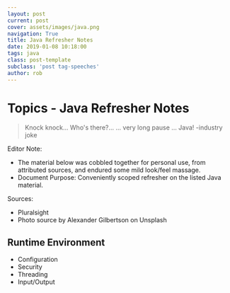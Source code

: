 ```yaml
---
layout: post
current: post
cover: assets/images/java.png
navigation: True
title: Java Refresher Notes
date: 2019-01-08 10:18:00
tags: java
class: post-template
subclass: 'post tag-speeches'
author: rob
---
```


# Topics - Java Refresher Notes

> Knock knock... Who's there?... ... very long pause ... Java! -industry joke

Editor Note:
- The material below was cobbled together for personal use, from attributed sources, and endured some mild look/feel massage.
- Document Purpose: Conveniently scoped refresher on the listed Java material.

Sources: 
- Pluralsight
- Photo source by Alexander Gilbertson on Unsplash

## Runtime Environment
- Configuration
- Security
- Threading
- Input/Output

